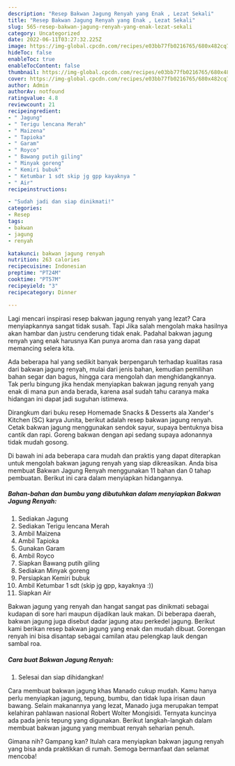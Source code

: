 ```yaml
---
description: "Resep Bakwan Jagung Renyah yang Enak , Lezat Sekali"
title: "Resep Bakwan Jagung Renyah yang Enak , Lezat Sekali"
slug: 565-resep-bakwan-jagung-renyah-yang-enak-lezat-sekali
category: Uncategorized
date: 2022-06-11T03:27:32.225Z
image: https://img-global.cpcdn.com/recipes/e03bb77fb0216765/680x482cq70/bakwan-jagung-renyah-foto-resep-utama.jpg
hideToc: false
enableToc: true
enableTocContent: false
thumbnail: https://img-global.cpcdn.com/recipes/e03bb77fb0216765/680x482cq70/bakwan-jagung-renyah-foto-resep-utama.jpg
cover: https://img-global.cpcdn.com/recipes/e03bb77fb0216765/680x482cq70/bakwan-jagung-renyah-foto-resep-utama.jpg
author: Admin
authorAv: notfound
ratingvalue: 4.8
reviewcount: 21
recipeingredient:
- " Jagung"
- " Terigu lencana Merah"
- " Maizena"
- " Tapioka"
- " Garam"
- " Royco"
- " Bawang putih giling"
- " Minyak goreng"
- " Kemiri bubuk"
- " Ketumbar 1 sdt skip jg gpp kayaknya "
- " Air"
recipeinstructions:

- "Sudah jadi dan siap dinikmati!"
categories:
- Resep
tags:
- bakwan
- jagung
- renyah

katakunci: bakwan jagung renyah 
nutrition: 263 calories
recipecuisine: Indonesian
preptime: "PT24M"
cooktime: "PT57M"
recipeyield: "3"
recipecategory: Dinner

---
```



Lagi mencari inspirasi resep bakwan jagung renyah yang lezat? Cara menyiapkannya sangat tidak susah. Tapi Jika salah mengolah maka hasilnya akan hambar dan justru cenderung tidak enak. Padahal bakwan jagung renyah yang enak harusnya Kan punya aroma dan rasa yang dapat memancing selera kita.


Ada beberapa hal yang sedikit banyak berpengaruh terhadap kualitas rasa dari bakwan jagung renyah, mulai dari jenis bahan, kemudian pemilihan bahan segar dan bagus, hingga cara mengolah dan menghidangkannya. Tak perlu bingung jika hendak menyiapkan bakwan jagung renyah yang enak di mana pun anda berada, karena asal sudah tahu caranya maka hidangan ini dapat jadi suguhan istimewa.

Dirangkum dari buku resep Homemade Snacks &amp; Desserts ala Xander&#39;s Kitchen (SC) karya Junita, berikut adalah resep bakwan jagung renyah. Cetak bakwan jagung menggunakan sendok sayur, supaya bentuknya bisa cantik dan rapi. Goreng bakwan dengan api sedang supaya adonannya tidak mudah gosong.


Di bawah ini ada beberapa cara mudah dan praktis yang dapat diterapkan untuk mengolah bakwan jagung renyah yang siap dikreasikan. Anda bisa membuat Bakwan Jagung Renyah menggunakan 11 bahan dan 0 tahap pembuatan. Berikut ini cara dalam menyiapkan hidangannya.

<!--inarticleads1-->

##### Bahan-bahan dan bumbu yang dibutuhkan dalam menyiapkan Bakwan Jagung Renyah:

1. Sediakan  Jagung
1. Sediakan  Terigu lencana Merah
1. Ambil  Maizena
1. Ambil  Tapioka
1. Gunakan  Garam
1. Ambil  Royco
1. Siapkan  Bawang putih giling
1. Sediakan  Minyak goreng
1. Persiapkan  Kemiri bubuk
1. Ambil  Ketumbar 1 sdt (skip jg gpp, kayaknya :))
1. Siapkan  Air


Bakwan jagung yang renyah dan hangat sangat pas dinikmati sebagai kudapan di sore hari maupun dijadikan lauk makan. Di beberapa daerah, bakwan jagung juga disebut dadar jagung atau perkedel jagung. Berikut kami berikan resep bakwan jagung yang enak dan mudah dibuat. Gorengan renyah ini bisa disantap sebagai camilan atau pelengkap lauk dengan sambal roa. 

<!--inarticleads2-->

##### Cara buat Bakwan Jagung Renyah:


1. Selesai dan siap dihidangkan!

Cara membuat bakwan jagung khas Manado cukup mudah. Kamu hanya perlu menyiapkan jagung, tepung, bumbu, dan tidak lupa irisan daun bawang. Selain makanannya yang lezat, Manado juga merupakan tempat kelahiran pahlawan nasional Robert Wolter Mongisidi. Ternyata kuncinya ada pada jenis tepung yang digunakan. Berikut langkah-langkah dalam membuat bakwan jagung yang membuat renyah seharian penuh. 

Gimana nih? Gampang kan? Itulah cara menyiapkan bakwan jagung renyah yang bisa anda praktikkan di rumah. Semoga bermanfaat dan selamat mencoba!
